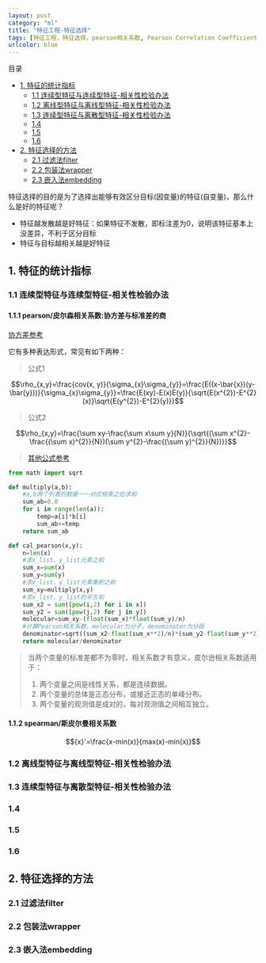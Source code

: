 ```yaml
---
layout: post
category: "ml"
title: "特征工程-特征选择"
tags: [特征工程，特征选择，pearson相关系数, Pearson Correlation Coefficient]
urlcolor: blue
---
```


目录

<!-- TOC -->

- [1. 特征的统计指标](#1-特征的统计指标)
	- [1.1 连续型特征与连续型特征-相关性检验办法](#11-连续型特征与连续型特征-相关性检验办法)
	- [1.2 离线型特征与离线型特征-相关性检验办法](#12-离线型特征与离线型特征-相关性检验办法)
	- [1.3 连续型特征与离散型特征-相关性检验办法](#13-连续型特征与离散型特征-相关性检验办法)
	- [1.4 ](#)
	- [1.5 ](#)
	- [1.6 ](#)
- [2. 特征选择的方法](#2-特征选择的方法)
	- [2.1 过滤法filter](#21-过滤法filter)
	- [2.2 包装法wrapper](#22-包装法wrapper)
	- [2.3 嵌入法embedding](#23-嵌入法embedding)

<!-- /TOC -->

特征选择的目的是为了选择出能够有效区分目标(因变量)的特征(自变量)，那么什么是好的特征呢？

+ 特征越发散越是好特征：如果特征不发散，即标注差为0，说明该特征基本上没差异，不利于区分目标
+ 特征与目标越相关越是好特征

## 1. 特征的统计指标

### 1.1 连续型特征与连续型特征-相关性检验办法

#### 1.1.1 pearson/皮尔森相关系数:协方差与标准差的商
[协方差参考](https://www.zhihu.com/question/20852004)

它有多种表达形式，常见有如下两种：

> 公式1

$$\rho_{x,y}=\frac{cov(x, y)}{\sigma_{x}\sigma_{y}}=\frac{E((x-\bar{x})(y-\bar{y}))}{\sigma_{x}\sigma_{y}}=\frac{E(xy)-E(x)E(y)}{\sqrt{E(x^{2})-E^{2}(x)}\sqrt{E(y^{2})-E^{2}(y)}}$$

> 公式2

$$\rho_{x,y}=\frac{\sum xy-\frac{\sum x\sum y}{N}}{\sqrt{(\sum x^{2}-\frac{(\sum x)^{2}}{N})(\sum y^{2}-\frac{(\sum y)^{2}}{N})}}$$

> [其他公式参考](http://blog.csdn.net/zhangjunjie789/article/details/51737366)

```python
from math import sqrt

def multiply(a,b):
    #a,b两个列表的数据一一对应相乘之后求和
    sum_ab=0.0
    for i in range(len(a)):
        temp=a[i]*b[i]
        sum_ab+=temp
    return sum_ab

def cal_pearson(x,y):
    n=len(x)
    #求x_list、y_list元素之和
    sum_x=sum(x)
    sum_y=sum(y)
    #求x_list、y_list元素乘积之和
    sum_xy=multiply(x,y)
    #求x_list、y_list的平方和
    sum_x2 = sum([pow(i,2) for i in x])
    sum_y2 = sum([pow(j,2) for j in y])
    molecular=sum_xy-(float(sum_x)*float(sum_y)/n)
    #计算Pearson相关系数，molecular为分子，denominator为分母
    denominator=sqrt((sum_x2-float(sum_x**2)/n)*(sum_y2-float(sum_y**2)/n))
    return molecular/denominator
```

> 当两个变量的标准差都不为零时，相关系数才有意义，皮尔逊相关系数适用于：
> 
> 1. 两个变量之间是线性关系，都是连续数据。
> 2. 两个变量的总体是正态分布，或接近正态的单峰分布。
> 3. 两个变量的观测值是成对的，每对观测值之间相互独立。

#### 1.1.2 spearman/斯皮尔曼相关系数

$${x}'=\frac{x-min(x)}{max(x)-min(x)}$$

### 1.2 离线型特征与离线型特征-相关性检验办法

### 1.3 连续型特征与离散型特征-相关性检验办法

### 1.4

### 1.5

### 1.6

## 2. 特征选择的方法

### 2.1 过滤法filter

### 2.2 包装法wrapper

### 2.3 嵌入法embedding


